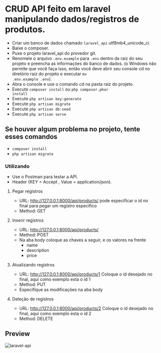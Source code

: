 # CRUD API feito em laravel manipulando dados/registros de produtos.
- Criar um banco de dados chamado <code>laravel_api</code> utf8mb4_unicode_ci.
- Baixe o composer.
- Puxe o projeto laravel_api do provedor git.
- Renomeie o arquivo <code>.env.example</code> para <code>.env</code> dentro da raiz do seu projeto e preencha as informações do banco de dados. (o Windows não permite que você faça isso, então você deve abrir seu console cd no diretório raiz do projeto e executar <code>mv .env.example .env</code>).
- Abra o console e use o comando cd na pasta raiz do projeto.
- Execute <code>composer install</code> ou <code>php composer.phar install</code>
- Execute <code>php artisan key:generate</code>
- Execute <code>php artisan migrate</code>
- Execute <code>php artisan db:seed</code>
- Execute <code>php artisan serve</code>

<h2>Se houver algum problema no projeto, tente esses comandos</h2>

- <code>composer install</code>
- <code>php artisan migrate</code>

<h3>Utilizando</h3>

- Use o Postman para testar a API.
- Header (KEY = Accept , Value = application/json).

1. Pegar registros
    - URL: http://127.0.0.1:8000/api/products/   pode especificar o id no final para pegar um registro especifico
    - Method: GET

2. Inserir registros
    - URL: http://127.0.0.1:8000/api/products/
    - Method: POST
    - Na aba body coloque as chaves a seguir, e os valores na frente
      - name
      - description
      - price

3. Atualizando registros
    - URL: http://127.0.0.1:8000/api/products/1  Coloque o id desejado no final, aqui como exemplo esta o id 1
    - Method: PUT
    - Especifique as modificações na aba body

4. Deleção de registros
    - URL: http://127.0.0.1:8000/api/products/2  Coloque o id desejado no final, aqui como exemplo esta o id 2
    - Method: DELETE


<h2>Preview</h2>


![laravel-api](https://user-images.githubusercontent.com/92311384/160596158-31b7134a-b3e4-45eb-beb5-44100e4b6ca7.png)
